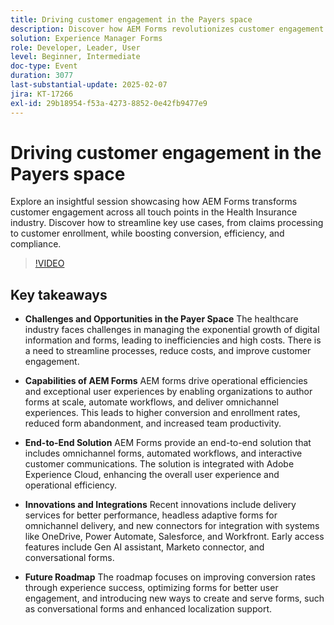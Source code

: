 ```yaml
---
title: Driving customer engagement in the Payers space
description: Discover how AEM Forms revolutionizes customer engagement in the Health Insurance industry by streamlining claims processing and customer enrollment, enhancing conversion, efficiency, and compliance.
solution: Experience Manager Forms
role: Developer, Leader, User
level: Beginner, Intermediate
doc-type: Event
duration: 3077
last-substantial-update: 2025-02-07
jira: KT-17266
exl-id: 29b18954-f53a-4273-8852-0e42fb9477e9
---
```

# Driving customer engagement in the Payers space

Explore an insightful session showcasing how AEM Forms transforms customer engagement across all touch points in the Health Insurance industry. Discover how to streamline key use cases, from claims processing to customer enrollment, while boosting conversion, efficiency, and compliance.

>[!VIDEO](https://video.tv.adobe.com/v/3444127/?learn=on&enablevpops)

## Key takeaways

* **Challenges and Opportunities in the Payer Space** The healthcare industry faces challenges in managing the exponential growth of digital information and forms, leading to inefficiencies and high costs. There is a need to streamline processes, reduce costs, and improve customer engagement.

* **Capabilities of AEM Forms** AEM forms drive operational efficiencies and exceptional user experiences by enabling organizations to author forms at scale, automate workflows, and deliver omnichannel experiences. This leads to higher conversion and enrollment rates, reduced form abandonment, and increased team productivity.

* **End-to-End Solution** AEM Forms provide an end-to-end solution that includes omnichannel forms, automated workflows, and interactive customer communications. The solution is integrated with Adobe Experience Cloud, enhancing the overall user experience and operational efficiency.

* **Innovations and Integrations** Recent innovations include delivery services for better performance, headless adaptive forms for omnichannel delivery, and new connectors for integration with systems like OneDrive, Power Automate, Salesforce, and Workfront. Early access features include Gen AI assistant, Marketo connector, and conversational forms.

* **Future Roadmap** The roadmap focuses on improving conversion rates through experience success, optimizing forms for better user engagement, and introducing new ways to create and serve forms, such as conversational forms and enhanced localization support.
